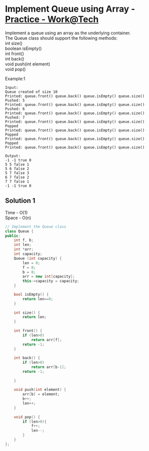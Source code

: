 # Implement Queue using Array - [Practice - Work@Tech](https://workat.tech/problem-solving/practice/implement-queue-array)


Implement a queue using an array as the underlying container.
<br>
The Queue class should support the following methods:
<br>
int size()<br>
boolean isEmpty()<br>
int front()<br>
int back()<br>
void push(int element)<br>
void pop()



Example:1
```
Input: 
Queue created of size 10
Printed: queue.front() queue.back() queue.isEmpty() queue.size()
Pushed: 5
Printed: queue.front() queue.back() queue.isEmpty() queue.size()
Pushed: 6
Printed: queue.front() queue.back() queue.isEmpty() queue.size()
Pushed: 7
Printed: queue.front() queue.back() queue.isEmpty() queue.size()
Popped
Printed: queue.front() queue.back() queue.isEmpty() queue.size()
Popped
Printed: queue.front() queue.back() queue.isEmpty() queue.size()
Popped
Printed: queue.front() queue.back() queue.isEmpty() queue.size()

Output: 
-1 -1 true 0
5 5 false 1
5 6 false 2
5 7 false 3
6 7 false 2
7 7 false 1
-1 -1 true 0
```


## Solution 1  

Time - O(1)<br>
Space - O(n)

```cpp
// Implement the Queue class
class Queue {
public:
	int f, b;
	int len;
	int *arr;
	int capacity;
	Queue (int capacity) {
		len = 0;
		f = 0;
		b = 0;
		arr = new int[capacity];
		this->capacity = capacity;		
	}

	bool isEmpty() {
		return len==0;
	}
	
	int size() {
		return len;
	}
	
	int front() {
		if (len>0)
			return arr[f];
		return -1;
	}
	
	int back() {
		if (len>0)
			return arr[b-1];
		return -1;
		
	}
	
	void push(int element) {
		arr[b] = element;
		b++;
		len++;
	}
	
	void pop() {
		if (len>0){
			f++;
			len--;
		}
	}
};
```